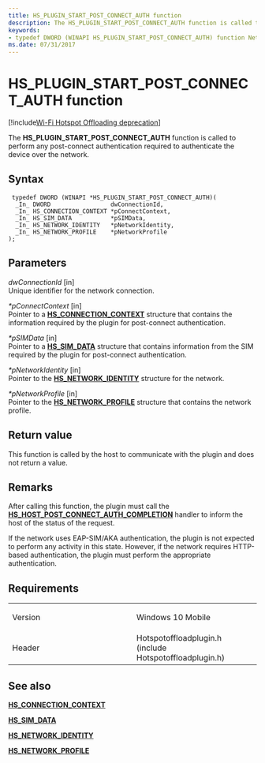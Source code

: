```yaml
---
title: HS_PLUGIN_START_POST_CONNECT_AUTH function
description: The HS_PLUGIN_START_POST_CONNECT_AUTH function is called to perform any post-connect authentication required to authenticate the device over the network.
keywords: 
- typedef DWORD (WINAPI HS_PLUGIN_START_POST_CONNECT_AUTH) function Network Drivers Starting with Windows Vista
ms.date: 07/31/2017
---
```


# HS\_PLUGIN\_START\_POST\_CONNECT\_AUTH function

[!include[Wi-Fi Hotspot Offloading deprecation](../includes/wi-fi-hotspot-offloading-deprecation.md)]


The **HS\_PLUGIN\_START\_POST\_CONNECT\_AUTH** function is called to perform any post-connect authentication required to authenticate the device over the network.

## Syntax

```ManagedCPlusPlus
 typedef DWORD (WINAPI *HS_PLUGIN_START_POST_CONNECT_AUTH)(
  _In_ DWORD                 dwConnectionId,
  _In_ HS_CONNECTION_CONTEXT *pConnectContext,
  _In_ HS_SIM_DATA           *pSIMData,
  _In_ HS_NETWORK_IDENTITY   *pNetworkIdentity,
  _In_ HS_NETWORK_PROFILE    *pNetworkProfile
);
```

## Parameters

*dwConnectionId* \[in\]  
Unique identifier for the network connection.

*\*pConnectContext* \[in\]  
Pointer to a [**HS\_CONNECTION\_CONTEXT**](hs-connection-context.md) structure that contains the information required by the plugin for post-connect authentication.

*\*pSIMData* \[in\]  
Pointer to a [**HS\_SIM\_DATA**](hs-sim-data.md) structure that contains information from the SIM required by the plugin for post-connect authentication.

*\*pNetworkIdentity* \[in\]  
Pointer to the [**HS\_NETWORK\_IDENTITY**](hs-network-identity.md) structure for the network.

*\*pNetworkProfile* \[in\]  
Pointer to the [**HS\_NETWORK\_PROFILE**](hs-network-profile.md) structure that contains the network profile.

## Return value

This function is called by the host to communicate with the plugin and does not return a value.

## Remarks

After calling this function, the plugin must call the [**HS\_HOST\_POST\_CONNECT\_AUTH\_COMPLETION**](hs-host-post-connect-auth-completion.md) handler to inform the host of the status of the request.

If the network uses EAP-SIM/AKA authentication, the plugin is not expected to perform any activity in this state. However, if the network requires HTTP-based authentication, the plugin must perform the appropriate authentication.

## Requirements

<table>
<colgroup>
<col width="50%" />
<col width="50%" />
</colgroup>
<tbody>
<tr class="odd">
<td><p>Version</p></td>
<td><p>Windows 10 Mobile</p></td>
</tr>
<tr class="even">
<td><p>Header</p></td>
<td>Hotspotoffloadplugin.h (include Hotspotoffloadplugin.h)</td>
</tr>
</tbody>
</table>

## See also


[**HS\_CONNECTION\_CONTEXT**](hs-connection-context.md)

[**HS\_SIM\_DATA**](hs-sim-data.md)

[**HS\_NETWORK\_IDENTITY**](hs-network-identity.md)

[**HS\_NETWORK\_PROFILE**](hs-network-profile.md)

 

 




